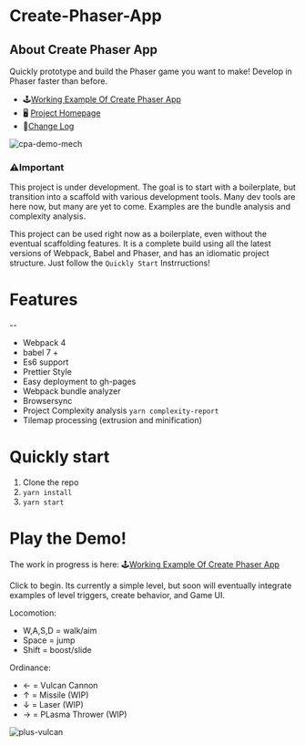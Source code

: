 # Create-Phaser-App

## About Create Phaser App

Quickly prototype and build the Phaser game you want to make! Develop in Phaser faster than before.

-   🕹️[Working Example Of Create Phaser App](https://simiancraft.github.io/create-phaser-app/)
-   🖥️ [Project Homepage](https://github.com/simiancraft/create-phaser-app)
-   📅[Change Log](https://github.com/simiancraft/create-phaser-app/blob/master/CHANGELOG.md)

![cpa-demo-mech](https://user-images.githubusercontent.com/954596/40955643-e0393dce-6850-11e8-8708-590dbf8f66cd.gif)

### ⚠️Important

This project is under development. The goal is to start with a boilerplate, but transition into a scaffold with various development tools. Many dev tools are here now, but many are yet to come. Examples are the bundle analysis and complexity analysis.

This project can be used right now as a boilerplate, even without the eventual scaffolding features. It is a complete build using all the latest versions of Webpack, Babel and Phaser, and has an idiomatic project structure. Just follow the `Quickly Start` Instrructions!

# Features

--

-   Webpack 4
-   babel 7 +
-   Es6 support
-   Prettier Style
-   Easy deployment to gh-pages
-   Webpack bundle analyzer
-   Browsersync
-   Project Complexity analysis `yarn complexity-report`
-   Tilemap processing (extrusion and minification)

# Quickly start

1.  Clone the repo
2.  `yarn install`
3.  `yarn start`

# Play the Demo!

The work in progress is here:
🕹️[Working Example Of Create Phaser App](https://simiancraft.github.io/create-phaser-app/)

Click to begin.
Its currently a simple level, but soon will eventually integrate examples of level triggers, create behavior, and Game UI.

Locomotion:

-   W,A,S,D = walk/aim
-   Space = jump
-   Shift = boost/slide

Ordinance:

-   ← = Vulcan Cannon
-   ↑ = Missile (WIP)
-   ↓ = Laser (WIP)
-   → = PLasma Thrower (WIP)

![plus-vulcan](https://user-images.githubusercontent.com/954596/42060091-4b582690-7aeb-11e8-8456-3893f97b1098.gif)
